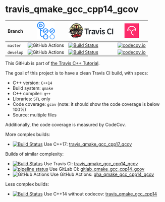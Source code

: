 # travis_qmake_gcc_cpp14_gcov

Branch   |[![GitHub Actions logo](pics/GitHubActions.png)](https://github.com/richelbilderbeek/travis_qmake_gcc_cpp14_gcov/actions)  |[![Travis CI logo](pics/TravisCI.png)](https://travis-ci.org)                                                                                                               |[![Codecov logo](pics/Codecov.png)](https://www.codecov.io)
---------|---------------------------------------------------------------------------------------------------------------------------|----------------------------------------------------------------------------------------------------------------------------------------------------------------------------|----------------------------------------------------------------------------------------------------------------------------------------------------------------------------------------------------------
`master` |![GitHub Actions](https://github.com/richelbilderbeek/travis_qmake_gcc_cpp14_gcov/workflows/check/badge.svg?branch=master) |[![Build Status](https://travis-ci.org/richelbilderbeek/travis_qmake_gcc_cpp14_gcov.svg?branch=master)](https://travis-ci.org/richelbilderbeek/travis_qmake_gcc_cpp14_gcov) |[![codecov.io](https://codecov.io/github/richelbilderbeek/travis_qmake_gcc_cpp14_gcov/coverage.svg?branch=master)](https://codecov.io/github/richelbilderbeek/travis_qmake_gcc_cpp14_gcov/branch/master)
`develop`|![GitHub Actions](https://github.com/richelbilderbeek/travis_qmake_gcc_cpp14_gcov/workflows/check/badge.svg?branch=develop)|[![Build Status](https://travis-ci.org/richelbilderbeek/travis_qmake_gcc_cpp14_gcov.svg?branch=develop)](https://travis-ci.org/richelbilderbeek/travis_qmake_gcc_cpp14_gcov)|[![codecov.io](https://codecov.io/github/richelbilderbeek/travis_qmake_gcc_cpp14_gcov/coverage.svg?branch=develop)](https://codecov.io/github/richelbilderbeek/travis_qmake_gcc_cpp14_gcov/branch/develop)

This GitHub is part of [the Travis C++ Tutorial](https://github.com/richelbilderbeek/travis_cpp_tutorial).

The goal of this project is to have a clean Travis CI build, with specs:
 * C++ version: `C++14`
 * Build system: `qmake`
 * C++ compiler: `g++`
 * Libraries: `STL` only
 * Code coverage: `gcov` (note: it should show the code coverage is below 100%)
 * Source: multiple files

Additionally, the code coverage is measured by CodeCov.

More complex builds:

 * [![Build Status](https://travis-ci.org/richelbilderbeek/travis_qmake_gcc_cpp17_gcov.svg?branch=master)](https://travis-ci.org/richelbilderbeek/travis_qmake_gcc_cpp17_gcov) Use C++17: [travis_qmake_gcc_cpp17_gcov](https://www.github.com/richelbilderbeek/travis_qmake_gcc_cpp17_gcov)

Builds of similar complexity:

 * [![Build Status](https://travis-ci.org/richelbilderbeek/travis_qmake_gcc_cpp14_gcov.svg?branch=master)](https://travis-ci.org/richelbilderbeek/travis_qmake_gcc_cpp14_gcov) Use Travis CI: [travis_qmake_gcc_cpp14_gcov](https://www.github.com/richelbilderbeek/travis_qmake_gcc_cpp14_gcov)
 * [![pipeline status](https://gitlab.com/richelbilderbeek/gitlab_qmake_gcc_cpp14_gcov/badges/master/pipeline.svg)](https://gitlab.com/richelbilderbeek/gitlab_qmake_gcc_cpp14_gcov/commits/master) Use GitLab CI: [gitlab_qmake_gcc_cpp14_gcov](https://www.gitlab.com/richelbilderbeek/gitlab_qmake_gcc_cpp14_gcov)
 * ![GitHub Actions](https://github.com/richelbilderbeek/gha_qmake_gcc_cpp14_gcov/workflows/check/badge.svg?branch=master) Use GitHub Actions: [gha_qmake_gcc_cpp14_gcov](https://www.github.com/richelbilderbeek/gha_qmake_gcc_cpp14_gcov)

Less complex builds:

 * [![Build Status](https://travis-ci.org/richelbilderbeek/travis_qmake_gcc_cpp14.svg?branch=master)](https://travis-ci.org/richelbilderbeek/travis_qmake_gcc_cpp14) Use C++14 without codecov: [travis_qmake_gcc_cpp14](https://www.github.com/richelbilderbeek/travis_qmake_gcc_cpp14)


